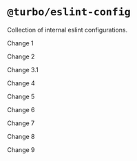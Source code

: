 # `@turbo/eslint-config`

Collection of internal eslint configurations.

Change 1

Change 2

Change 3.1

Change 4

Change 5

Change 6

Change 7

Change 8

Change 9
